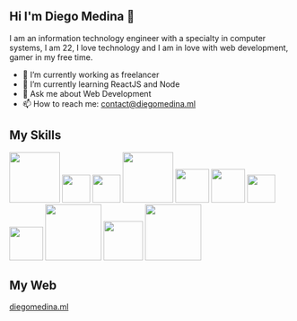 ## Hi I'm Diego Medina 👋

I am an information technology engineer with a specialty in computer systems, I am 22, I love technology and I am in love with web development, gamer in my free time.

- 🔭 I’m currently working as freelancer
- 🌱 I’m currently learning ReactJS and Node
- 💬 Ask me about Web Development
- 📫 How to reach me: contact@diegomedina.ml 


## My Skills
<img src="https://user-images.githubusercontent.com/73197491/122003850-3c386d80-cd79-11eb-9a35-fff9a2ffd197.png" width="90"> <img src="https://user-images.githubusercontent.com/73197491/122003007-18285c80-cd78-11eb-9f6d-5b0d6ae4a746.png" width="50"> <img src="https://camo.githubusercontent.com/fbfcb9e3dc648adc93bef37c718db16c52f617ad055a26de6dc3c21865c3321d/68747470733a2f2f7777772e766563746f726c6f676f2e7a6f6e652f6c6f676f732f6769742d73636d2f6769742d73636d2d69636f6e2e737667" width="50"> <img src="https://user-images.githubusercontent.com/73197491/122003766-1dd27200-cd79-11eb-93ae-580871899d12.png" width="90"> <img src="https://user-images.githubusercontent.com/73197491/122004361-ec0ddb00-cd79-11eb-8f71-38c4617047a4.png" width="60">  <img src="https://seeklogo.com/images/C/c-sharp-c-logo-02F17714BA-seeklogo.com.png" width="60"> <img src="https://upload.wikimedia.org/wikipedia/commons/thumb/d/d5/CSS3_logo_and_wordmark.svg/1452px-CSS3_logo_and_wordmark.svg.png" width="50">    <img src="https://upload.wikimedia.org/wikipedia/commons/thumb/9/9a/Laravel.svg/1200px-Laravel.svg.png" width="60">  <img src="https://d1.awsstatic.com/asset-repository/products/amazon-rds/1024px-MySQL.ff87215b43fd7292af172e2a5d9b844217262571.png" width="100">  <img src="https://upload.wikimedia.org/wikipedia/commons/thumb/9/98/WordPress_blue_logo.svg/245px-WordPress_blue_logo.svg.png" width="70"> <img src="https://live.mrf.io/statics/i/ps/www.muylinux.com/wp-content/uploads/2018/02/microsoft_sqlserver.png?width=1200&enable=upscale" width="100">  



## My Web
[diegomedina.ml](https://diegomedina.ml)




